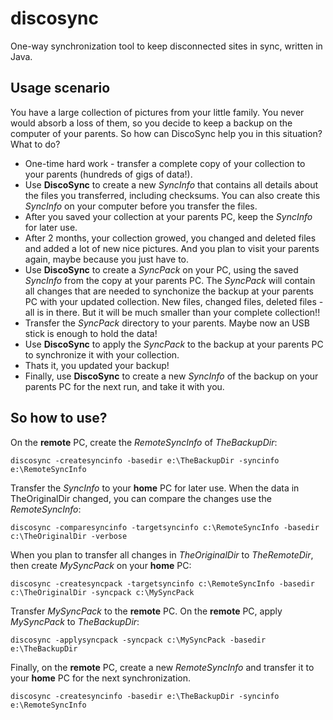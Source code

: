 # discosync
One-way synchronization tool to keep disconnected sites in sync, written in Java.

## Usage scenario
You have a large collection of pictures from your little family. You never would absorb a loss of them, so you decide to keep a backup on the computer of your parents.
So how can DiscoSync help you in this situation? What to do?

* One-time hard work - transfer a complete copy of your collection to your parents (hundreds of gigs of data!).
* Use **DiscoSync** to create a new _SyncInfo_ that contains all details about the files you transferred, including checksums. You can also create this _SyncInfo_ on your computer before you transfer the files.
* After you saved your collection at your parents PC, keep the _SyncInfo_ for later use.
* After 2 months, your collection growed, you changed and deleted files and added a lot of new nice pictures. And you plan to visit your parents again, maybe because you just have to.
* Use **DiscoSync** to create a _SyncPack_ on your PC, using the saved _SyncInfo_ from the copy at your parents PC. The _SyncPack_ will contain all changes that are needed to synchonize the backup at your parents PC with your updated collection. New files, changed files, deleted files - all is in there. But it will be much smaller than your complete collection!!
* Transfer the _SyncPack_ directory to your parents. Maybe now an USB stick is enough to hold the data!
* Use **DiscoSync** to apply the _SyncPack_ to the backup at your parents PC to synchronize it with your collection.
* Thats it, you updated your backup!
* Finally, use **DiscoSync** to create a new _SyncInfo_ of the backup on your parents PC for the next run, and take it with you.

## So how to use?

On the **remote** PC, create the _RemoteSyncInfo_ of _TheBackupDir_:

```
discosync -createsyncinfo -basedir e:\TheBackupDir -syncinfo e:\RemoteSyncInfo
```

Transfer the _SyncInfo_ to your **home** PC for later use. When the data in TheOriginalDir changed, you can compare the changes use the _RemoteSyncInfo_:

```
discosync -comparesyncinfo -targetsyncinfo c:\RemoteSyncInfo -basedir c:\TheOriginalDir -verbose
```

When you plan to transfer all changes in _TheOriginalDir_ to _TheRemoteDir_, then create _MySyncPack_ on your **home** PC:

```
discosync -createsyncpack -targetsyncinfo c:\RemoteSyncInfo -basedir c:\TheOriginalDir -syncpack c:\MySyncPack
```

Transfer _MySyncPack_ to the **remote** PC. On the **remote** PC, apply _MySyncPack_ to _TheBackupDir_: 

```
discosync -applysyncpack -syncpack c:\MySyncPack -basedir e:\TheBackupDir
```

Finally, on the **remote** PC, create a new _RemoteSyncInfo_ and transfer it to your **home** PC for the next synchronization. 

```
discosync -createsyncinfo -basedir e:\TheBackupDir -syncinfo e:\RemoteSyncInfo
```
